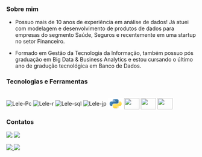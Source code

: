 ### Sobre mim

- Possuo mais de 10 anos de experiência em análise de dados! Já atuei com modelagem e desenvolvimento de produtos de dados para empresas do segmento Saúde, Seguros e recentemente em uma startup no setor Financeiro. 

- Formado em Gestão da Tecnologia da Informação, também possuo pós graduação em Big Data & Business Analytics e estou cursando o último ano de gradução tecnológica em Banco de Dados. 

### Tecnologias e Ferramentas
<div style="display: inline_block"><br>
  
  <img align="center" alt="Lele-Pc" height="30" width="40" src="https://cdn.jsdelivr.net/gh/devicons/devicon/icons/pycharm/pycharm-original.svg">
  <img align="center" alt="Lele-r" height="30" width="40" src="https://cdn.jsdelivr.net/gh/devicons/devicon/icons/r/r-original.svg">
  <img align="center" alt="Lele-sql" height="30" width="40" src="https://cdn.jsdelivr.net/gh/devicons/devicon/icons/postgresql/postgresql-original.svg">
  <img align="center" alt="Lele-jp" height="30" width="40" src="https://cdn.jsdelivr.net/gh/devicons/devicon/icons/jupyter/jupyter-original-wordmark.svg">
  <img align="center" alt="Lele-Python" height="30" width="40" src="https://raw.githubusercontent.com/devicons/devicon/master/icons/python/python-original.svg">
<img align="center" height="30" width="40" src="https://cdn.jsdelivr.net/gh/devicons/devicon/icons/amazonwebservices/amazonwebservices-plain-wordmark.svg" />         
<img align="center" height="30" width="40" src="https://cdn.jsdelivr.net/gh/devicons/devicon/icons/docker/docker-original-wordmark.svg" />        
<img align="center" height="30" width="40" src="https://cdn.jsdelivr.net/gh/devicons/devicon/icons/git/git-original.svg" />
  
</div>

### Contatos

<div> 
  
  <a href="mailto:iosbilario@gmail.com" target="_blank"><img src="https://img.shields.io/badge/Gmail-D14836?style=for-the-badge&logo=gmail&logoColor=white" target="_blank"></a>
 	<a href="https://www.linkedin.com/in/lepereira31/" target="_blank"><img src="https://img.shields.io/badge/LinkedIn-0077B5?style=for-the-badge&logo=linkedin&logoColor=white" target="_blank"></a>
  
</div>


<div>
  
<a href="https://github.com/lbp1pereira">
<img height="180em" src="https://github-readme-stats.vercel.app/api/top-langs/?username=lbp1pereira&layout=compact&langs_count=7&theme=dracula"/>
<img height="180em" src="https://github-readme-stats.vercel.app/api?username=lbp1pereira&show_icons=true&theme=dracula&include_all_commits=true&count_private=true"/> 
</div>
  

